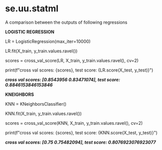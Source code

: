# se.uu.statml

A comparison between the outputs of following regressions

**LOGISTIC REGRESSION**

LR = LogisticRegression(max_iter=10000)

LR.fit(X_train, y_train.values.ravel())

scores = cross_val_score(LR, X_train, y_train.values.ravel(), cv=2)

print(f"cross val scores: {scores}, test score: {LR.score(X_test, y_test)}")

**_cross val scores: [0.8543956  0.83471074], test score: 0.8846153846153846_**

**KNEIGHBORS**

KNN = KNeighborsClassifier()

KNN.fit(X_train, y_train.values.ravel())

scores = cross_val_score(KNN, X_train, y_train.values.ravel(), cv=2)

print(f"cross val scores: {scores}, test score: {KNN.score(X_test, y_test)}")

**_cross val scores: [0.75       0.75482094], test score: 0.8076923076923077_**

